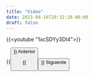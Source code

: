 ```yaml
---
title: "Video"
date: 2023-04-16T20:32:10-06:00
draft: false
---
```


{{<youtube "1xcSDYy3Dl4">}}

{{<button class=myButtonVideoTwo relref="/posts/curso/unidad3/protocolos_voto/introduccion.md">}} Anterior

{{<button class=myButtonVideo relref="/posts/curso/unidad3/protocolos_voto/more.md">}} Siguiente